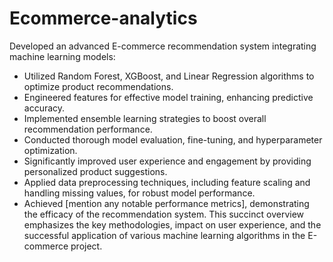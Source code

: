 # Ecommerce-analytics
Developed an advanced E-commerce recommendation system integrating machine learning models:
- Utilized Random Forest, XGBoost, and Linear Regression algorithms to optimize product recommendations.
- Engineered features for effective model training, enhancing predictive accuracy.
- Implemented ensemble learning strategies to boost overall recommendation performance.
- Conducted thorough model evaluation, fine-tuning, and hyperparameter optimization.
- Significantly improved user experience and engagement by providing personalized product suggestions.
- Applied data preprocessing techniques, including feature scaling and handling missing values, for robust model performance.
- Achieved [mention any notable performance metrics], demonstrating the efficacy of the recommendation system.
This succinct overview emphasizes the key methodologies, impact on user experience, and the successful application of various machine learning algorithms in the E-commerce project.
